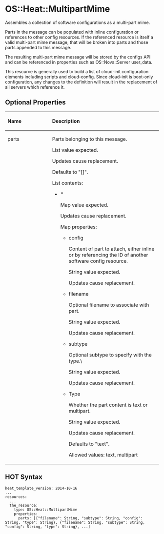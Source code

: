 # OS::Heat::MultipartMime<a name="EN-US_TOPIC_0088407131"></a>

Assembles a collection of software configurations as a multi-part mime.

Parts in the message can be populated with inline configuration or references to other config resources. If the referenced resource is itself a valid multi-part mime message, that will be broken into parts and those parts appended to this message.

The resulting multi-part mime message will be stored by the configs API and can be referenced in properties such as OS::Nova::Server user\_data.

This resource is generally used to build a list of cloud-init configuration elements including scripts and cloud-config. Since cloud-init is boot-only configuration, any changes to the definition will result in the replacement of all servers which reference it.

## Optional Properties<a name="section14814122218499"></a>

<a name="table14260243133815"></a>
<table><thead align="left"><tr id="row10424104375912"><th class="cellrowborder" valign="top" width="28.999999999999996%" id="mcps1.1.3.1.1"><p id="p92611043163811"><a name="p92611043163811"></a><a name="p92611043163811"></a><strong id="b11777116014"><a name="b11777116014"></a><a name="b11777116014"></a>Name</strong></p>
</th>
<th class="cellrowborder" valign="top" width="71%" id="mcps1.1.3.1.2"><p id="p8261184310386"><a name="p8261184310386"></a><a name="p8261184310386"></a><strong id="b41781017011"><a name="b41781017011"></a><a name="b41781017011"></a>Description</strong></p>
</th>
</tr>
</thead>
<tbody><tr id="row1642454315910"><td class="cellrowborder" valign="top" width="28.999999999999996%" headers="mcps1.1.3.1.1 "><p id="p3261543173812"><a name="p3261543173812"></a><a name="p3261543173812"></a>parts</p>
</td>
<td class="cellrowborder" valign="top" width="71%" headers="mcps1.1.3.1.2 "><p id="p27601094"><a name="p27601094"></a><a name="p27601094"></a>Parts belonging to this message.</p>
<p id="p47083259"><a name="p47083259"></a><a name="p47083259"></a>List value expected.</p>
<p id="p21096148"><a name="p21096148"></a><a name="p21096148"></a>Updates cause replacement.</p>
<p id="p55647612"><a name="p55647612"></a><a name="p55647612"></a>Defaults to "[]".</p>
<p id="p11162755"><a name="p11162755"></a><a name="p11162755"></a>List contents:</p>
<a name="ul33355931"></a><a name="ul33355931"></a><ul id="ul33355931"><li>*<p id="p54741650456"><a name="p54741650456"></a><a name="p54741650456"></a>Map value expected.</p>
<p id="p69483519513"><a name="p69483519513"></a><a name="p69483519513"></a>Updates cause replacement.</p>
<p id="p193677582051"><a name="p193677582051"></a><a name="p193677582051"></a>Map properties:</p>
<a name="ul1715818511063"></a><a name="ul1715818511063"></a><ul id="ul1715818511063"><li>config<p id="p119271911876"><a name="p119271911876"></a><a name="p119271911876"></a>Content of part to attach, either inline or by referencing the ID of another software config resource.</p>
<p id="p1892917111712"><a name="p1892917111712"></a><a name="p1892917111712"></a>String value expected.</p>
<p id="p392916115712"><a name="p392916115712"></a><a name="p392916115712"></a>Updates cause replacement.</p>
</li><li>filename<p id="p85366291875"><a name="p85366291875"></a><a name="p85366291875"></a>Optional filename to associate with part.</p>
<p id="p85364298715"><a name="p85364298715"></a><a name="p85364298715"></a>String value expected.</p>
<p id="p105371429272"><a name="p105371429272"></a><a name="p105371429272"></a>Updates cause replacement.</p>
</li><li>subtype<p id="p614744512718"><a name="p614744512718"></a><a name="p614744512718"></a>Optional subtype to specify with the type.\</p>
<p id="p81471845170"><a name="p81471845170"></a><a name="p81471845170"></a>String value expected.</p>
<p id="p17148345377"><a name="p17148345377"></a><a name="p17148345377"></a>Updates cause replacement.</p>
</li><li>Type<p id="p286517017816"><a name="p286517017816"></a><a name="p286517017816"></a>Whether the part content is text or multipart.</p>
<p id="p1386530784"><a name="p1386530784"></a><a name="p1386530784"></a>String value expected.</p>
<p id="p7866901089"><a name="p7866901089"></a><a name="p7866901089"></a>Updates cause replacement.</p>
<p id="p48662015815"><a name="p48662015815"></a><a name="p48662015815"></a>Defaults to "text".</p>
<p id="p28671106819"><a name="p28671106819"></a><a name="p28671106819"></a>Allowed values: text, multipart</p>
</li></ul>
</li></ul>
</td>
</tr>
</tbody>
</table>

## HOT Syntax<a name="section3949643125910"></a>

```
heat_template_version: 2014-10-16
...
resources:
  ...
  the_resource:
    type: OS::Heat::MultipartMime
    properties:
      parts: [{"filename": String, "subtype": String, "config": String, "type": String}, {"filename": String, "subtype": String, "config": String, "type": String}, ...]
```

